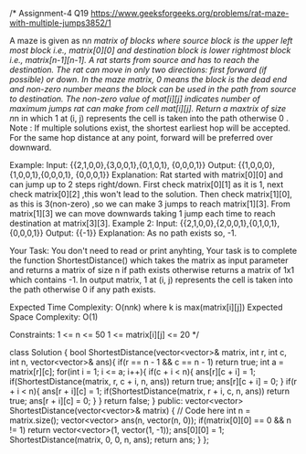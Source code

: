 /*
Assignment-4 Q19
https://www.geeksforgeeks.org/problems/rat-maze-with-multiple-jumps3852/1

A maze is given as n*n matrix of blocks where source block is the upper left most block i.e., matrix[0][0] and destination block is lower rightmost block i.e., matrix[n-1][n-1]. A rat starts from source and has to reach the destination.
The rat can move in only two directions: first forward (if possible) or down.
In the maze matrix, 0 means the block is the dead end and non-zero number means the block can be used in the path from source to destination. The non-zero value of mat[i][j] indicates number of maximum jumps rat can make from cell mat[i][j]. 
Return a maxtrix of size n*n in which 1 at (i, j) represents the cell is taken into the path otherwise 0 .
Note : If multiple solutions exist, the shortest earliest hop will be accepted. For the same hop distance at any point, forward will be preferred over downward. 

Example:
Input: {{2,1,0,0},{3,0,0,1},{0,1,0,1},
{0,0,0,1}}
Output: {{1,0,0,0},{1,0,0,1},{0,0,0,1},
{0,0,0,1}}
Explanation: Rat started with matrix[0][0] and 
can jump up to 2 steps right/down. First check 
matrix[0][1] as it is 1, next check 
matrix[0][2] ,this won't lead to the solution. 
Then check matrix[1][0], as this is 3(non-zero)
,so we can make 3 jumps to reach matrix[1][3]. 
From matrix[1][3] we can move downwards taking 
1 jump each time to reach destination at 
matrix[3][3].
Example 2:
Input: {{2,1,0,0},{2,0,0,1},{0,1,0,1},
{0,0,0,1}}
Output: {{-1}}
Explanation: As no path exists so, -1.
 
Your Task:
You don't need to read or print anyhting, Your task is to complete the function ShortestDistance() which takes the matrix as input parameter and returns a matrix of size n if path exists otherwise returns a matrix of 1x1 which contains -1. In output matrix, 1 at (i, j) represents the cell is taken into the path otherwise 0 if any path exists.
 
Expected Time Complexity: O(n*n*k) where k is max(matrix[i][j])
Expected Space Complexity: O(1)
 

Constraints:
1 <= n <= 50
1 <= matrix[i][j] <= 20
*/

class Solution {
    bool ShortestDistance(vector<vector<int>>& matrix, int r, int c, int n, vector<vector<int>>& ans){
        if(r == n - 1 && c == n - 1) return true;
        int a = matrix[r][c];
        for(int i = 1; i <= a; i++){
            if(c + i < n){
                ans[r][c + i] = 1;
                if(ShortestDistance(matrix, r, c + i, n, ans)) return true;
                ans[r][c + i] = 0;
            }
            if(r + i < n){
                ans[r + i][c] = 1;
                if(ShortestDistance(matrix, r + i, c, n, ans)) return true;
                ans[r + i][c] = 0;
            }
        }
        return false;
    }
  public:
    vector<vector<int>> ShortestDistance(vector<vector<int>>& matrix) {
        // Code here
        int n = matrix.size();
        vector<vector<int>> ans(n, vector<int>(n, 0));
        if(matrix[0][0] == 0 && n != 1) return vector<vector<int>>(1, vector<int>(1, -1));
        ans[0][0] = 1;
        ShortestDistance(matrix, 0, 0, n, ans);
        return ans;
    }
};